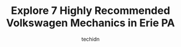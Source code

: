 ---
layout: ampstory
image: https://images.unsplash.com/photo-1582834202430-ddcd18987a61?ixlib=rb-4.0.3&ixid=MnwxMjA3fDB8MHxwaG90by1wYWdlfHx8fGVufDB8fHx8&auto=format&fit=crop&w=640&h=853&q=80
author: techidn
featured: false
description: Searching for the finest Volkswagen Mechanic in Erie PA, USA? Look no further than the 7 best Volkswagen Mechanic in the area, where youll find a team of highly qualified professionals read
title: Explore 7 Highly Recommended Volkswagen Mechanics in Erie PA
cover:
   title: Explore 7 Highly Recommended Volkswagen Mechanics in Erie PA
   subtitle: Rickpate
   background: https://images.unsplash.com/photo-1582834202430-ddcd18987a61?ixlib=rb-4.0.3&ixid=MnwxMjA3fDB8MHxwaG90by1wYWdlfHx8fGVufDB8fHx8&auto=format&fit=crop&w=640&h=853&q=80

pages: 
 - layout: thirds
   top: <h1>#1 New Motors Volkswagen</h1>
   bottom: "<p>I purchased my Subaru Legacy from Eric White at New Motors, and my experience was amazing!I, like many others, do not look forward to walking into a car dealership, espec</p>"
   background: https://www.knot35.com/toplist/wp-content/uploads/2023/06/best-volkswagen-mechanic-1-in-erie-pa-1685841805.jpeg
   backgroundblur: true
 - layout: thirds
   top: <h1>#2 Firestone Complete Auto Care</h1>
   bottom: "<p>845 Millcreek Square, Erie, PA 16565, United States</p>"
   background: https://www.knot35.com/toplist/wp-content/uploads/2023/06/best-volkswagen-mechanic-2-in-erie-pa-1685841806.jpeg
   cta:
      link: https://www.knot35.com/toplist/explore-7-highly-recommended-volkswagen-mechanics-in-erie-pa/
      text: Explore 7 Highly Recommended Volkswagen Mechanics in Erie PA
 - layout: thirds
   top: <h1>#3 Danser Collision Inc.</h1>
   bottom: "<p>1824 E 12th St, Erie, PA 16511, United States</p>"
   background: https://www.knot35.com/toplist/wp-content/uploads/2023/06/best-volkswagen-mechanic-3-in-erie-pa-1685841807.jpeg
   cta:
      link: https://www.knot35.com/toplist/explore-7-highly-recommended-volkswagen-mechanics-in-erie-pa/
      text: Explore 7 Highly Recommended Volkswagen Mechanics in Erie PA
 - layout: thirds
   top: <h1>#4 New Motors BMW</h1>
   bottom: "<p>8630 Peach St, Erie, PA 16509, United States</p>"
   background: https://images.unsplash.com/photo-1540457036297-448b6b99e91c?ixlib=rb-4.0.3&ixid=MnwxMjA3fDB8MHxwaG90by1wYWdlfHx8fGVufDB8fHx8&auto=format&fit=crop&w=640&h=853&q=80
   cta:
      link: https://www.knot35.com/toplist/explore-7-highly-recommended-volkswagen-mechanics-in-erie-pa/
      text: Explore 7 Highly Recommended Volkswagen Mechanics in Erie PA
 - layout: thirds
   top: <h1>#5 Rick Sornberger Automotive & Towing</h1>
   bottom: "<p>2616 W 21st St, Erie, PA 16506, United States</p>"
   background: https://images.unsplash.com/photo-1524169358666-79f22534bc6e?ixlib=rb-4.0.3&ixid=MnwxMjA3fDB8MHxwaG90by1wYWdlfHx8fGVufDB8fHx8&auto=format&fit=crop&w=640&h=853&q=80
   cta:
      link: https://www.knot35.com/toplist/explore-7-highly-recommended-volkswagen-mechanics-in-erie-pa/
      text: Explore 7 Highly Recommended Volkswagen Mechanics in Erie PA
 - layout: thirds
   top: <h1>#6 Bayfront Automotive</h1>
   bottom: "<p>3041 W 26th St, Erie, PA 16506, United States</p>"
   background: https://images.unsplash.com/photo-1567360425618-1594206637d2?ixlib=rb-4.0.3&ixid=MnwxMjA3fDB8MHxwaG90by1wYWdlfHx8fGVufDB8fHx8&auto=format&fit=crop&w=640&h=853&q=80
   cta:
      link: https://www.knot35.com/toplist/explore-7-highly-recommended-volkswagen-mechanics-in-erie-pa/
      text: Explore 7 Highly Recommended Volkswagen Mechanics in Erie PA
 - layout: thirds
   top: <h1>#7 Mirza Auto Service</h1>
   bottom: "<p>251 W 19th St, Erie, PA 16502, United States</p>"
   background: https://images.unsplash.com/photo-1484589065579-248aad0d8b13?ixlib=rb-4.0.3&ixid=MnwxMjA3fDB8MHxwaG90by1wYWdlfHx8fGVufDB8fHx8&auto=format&fit=crop&w=640&h=853&q=80
   cta:
      link: https://www.knot35.com/toplist/explore-7-highly-recommended-volkswagen-mechanics-in-erie-pa/
      text: Explore 7 Highly Recommended Volkswagen Mechanics in Erie PA
 - layout: thirds
   middle: Continue reading...
   background: https://images.unsplash.com/photo-1557672172-298e090bd0f1?ixlib=rb-4.0.3&ixid=MnwxMjA3fDB8MHxwaG90by1wYWdlfHx8fGVufDB8fHx8&auto=format&fit=crop&w=640&h=853&q=80
   cta:
      link: https://www.knot35.com/toplist/explore-7-highly-recommended-volkswagen-mechanics-in-erie-pa/
      text: Explore 7 Highly Recommended Volkswagen Mechanics in Erie PA
      
---